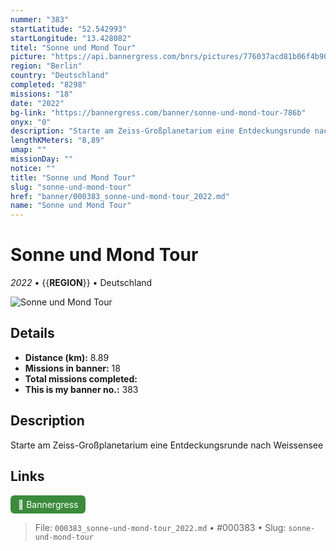 ```yaml
---
nummer: "383"
startLatitude: "52.542993"
startLongitude: "13.428082"
titel: "Sonne und Mond Tour"
picture: "https://api.bannergress.com/bnrs/pictures/776037acd81b06f4b9016319ea6e4805"
region: "Berlin"
country: "Deutschland"
completed: "8298"
missions: "18"
date: "2022"
bg-link: "https://bannergress.com/banner/sonne-und-mond-tour-786b"
onyx: "0"
description: "Starte am Zeiss-Großplanetarium eine Entdeckungsrunde nach Weissensee"
lengthKMeters: "8,89"
umap: ""
missionDay: ""
notice: ""
title: "Sonne und Mond Tour"
slug: "sonne-und-mond-tour"
href: "banner/000383_sonne-und-mond-tour_2022.md"
name: "Sonne und Mond Tour"
---
```

# Sonne und Mond Tour

*2022* • {{__REGION__}} • Deutschland

![Sonne und Mond Tour](https://api.bannergress.com/bnrs/pictures/776037acd81b06f4b9016319ea6e4805)



## Details
- **Distance (km):** 8.89
- **Missions in banner:** 18
- **Total missions completed:** 
- **This is my banner no.:** 383



## Description
Starte am Zeiss-Großplanetarium eine Entdeckungsrunde nach Weissensee



## Links
<a href="https://bannergress.com/banner/sonne-und-mond-tour-786b" target="_blank" style="display:inline-block;margin-right:8px;padding:6px 12px;background:#3c8b3c;color:#fff;text-decoration:none;border-radius:6px;">🔗 Bannergress</a>



> File: `000383_sonne-und-mond-tour_2022.md` • #000383 • Slug: `sonne-und-mond-tour`
